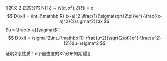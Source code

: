 [[定义 2 正态分布 N]]
$\xi\sim N(a,\sigma^2), E(\xi)=a$
$$
D(\xi) = \int_{\mathbb R} (x-a)^2 \frac{1}{\sigma\sqrt{2\pi}}e^{-\frac{(x-a)^2}{2\sigma^2}}dx
$$
$u = \frac{x-a}{\sigma}$：
$$
D(\xi) = \sigma^2\int_{\mathbb R} \frac{u^2}{\sqrt{2\pi}}e^{-\frac{u^2}{2}}du=\sigma^2
$$

证明如[[性质 1 n个自由度的X2分布的期望]]